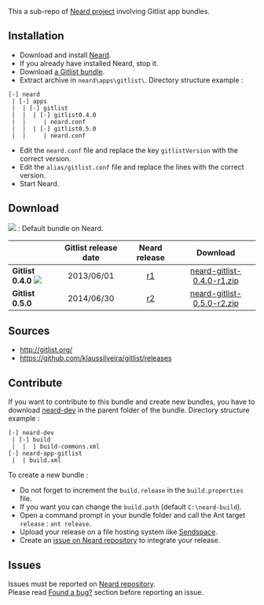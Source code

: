 This a sub-repo of [Neard project](https://github.com/crazy-max/neard) involving Gitlist app bundles.

## Installation

* Download and install [Neard](https://github.com/crazy-max/neard).
* If you already have installed Neard, stop it.
* Download [a Gitlist bundle](#download).
* Extract archive in `neard\apps\gitlist\`. Directory structure example :

```
[-] neard
 | [-] apps
 |  | [-] gitlist 
 |  |  | [-] gitlist0.4.0
 |  |     | neard.conf
 |  |  | [-] gitlist0.5.0
 |  |     | neard.conf
 ```

* Edit the `neard.conf` file and replace the key `gitlistVersion` with the correct version.
* Edit the `alias/gitlist.conf` file and replace the lines with the correct version. 
* Start Neard.

## Download

![](https://raw.github.com/crazy-max/neard-app-gitlist/master/img/star-20160403.png) : Default bundle on Neard.

|                     | Gitlist release date | Neard release | Download |
| --------------------|:--------------------:|:-------------:|:--------:|
| **Gitlist 0.4.0** ![](https://raw.github.com/crazy-max/neard-app-gitlist/master/img/star-20160403.png) | 2013/06/01 | [r1](https://github.com/crazy-max/neard-app-gitlist/releases/tag/r1) | [neard-gitlist-0.4.0-r1.zip](https://github.com/crazy-max/neard-app-gitlist/releases/download/r1/neard-gitlist-0.4.0-r1.zip) |
| **Gitlist 0.5.0** | 2014/06/30 | [r2](https://github.com/crazy-max/neard-app-gitlist/releases/tag/r2) | [neard-gitlist-0.5.0-r2.zip](https://github.com/crazy-max/neard-app-gitlist/releases/download/r2/neard-gitlist-0.5.0-r2.zip) |

## Sources

* http://gitlist.org/
* https://github.com/klaussilveira/gitlist/releases

## Contribute

If you want to contribute to this bundle and create new bundles, you have to download [neard-dev](https://github.com/crazy-max/neard-dev) in the parent folder of the bundle.
Directory structure example :

```
[-] neard-dev
 | [-] build
 |  |  | build-commons.xml 
[-] neard-app-gitlist
 |  | build.xml
```

To create a new bundle :
* Do not forget to increment the `build.release` in the `build.properties` file.
* If you want you can change the `build.path` (default `C:\neard-build`).
* Open a command prompt in your bundle folder and call the Ant target `release` : `ant release`.
* Upload your release on a file hosting system like [Sendspace](https://www.sendspace.com/).
* Create an [issue on Neard repository](https://github.com/crazy-max/neard/issues) to integrate your release.

## Issues

Issues must be reported on [Neard repository](https://github.com/crazy-max/neard/issues).<br />
Please read [Found a bug?](https://github.com/crazy-max/neard#found-a-bug) section before reporting an issue.
